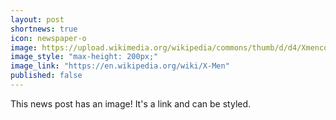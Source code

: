 ```yaml
---
layout: post
shortnews: true
icon: newspaper-o
image: https://upload.wikimedia.org/wikipedia/commons/thumb/d/d4/Xmencomic-logo.svg/2000px-Xmencomic-logo.svg.png
image_style: "max-height: 200px;"
image_link: "https://en.wikipedia.org/wiki/X-Men"
published: false
---
```


This news post has an image! It's a link and can be styled.
